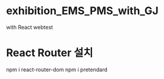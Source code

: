 # exhibition_EMS_PMS_with_GJ

with React
webtest

# React Router 설치 
npm i react-router-dom
npm i pretendard
